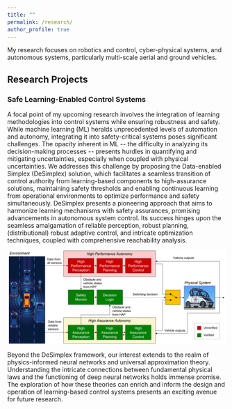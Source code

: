 ```yaml
---
title: ""
permalink: /research/
author_profile: true
---
```


My research focuses on robotics and control, cyber-physical systems, and autonomous systems, particularly multi-scale aerial and ground vehicles.

## Research Projects

### Safe Learning-Enabled Control Systems 
A focal point of my upcoming research involves the integration of learning methodologies into control systems while ensuring robustness and safety. While machine learning (ML) heralds unprecedented levels of automation and autonomy, integrating it into safety-critical systems poses significant challenges. The opacity inherent in ML -- the difficulty in analyzing its decision-making processes -- presents hurdles in quantifying and mitigating uncertainties, especially when coupled with physical uncertainties. We addresses this challenge by proposing the Data-enabled Simplex (DeSimplex) solution, which facilitates a seamless transition of control authority from learning-based components to high-assurance solutions, maintaining safety thresholds and enabling continuous learning from operational environments to optimize performance and safety simultaneously. DeSimplex presents a pioneering approach that aims to harmonize learning mechanisms with safety assurances, promising advancements in autonomous system control. Its success hinges upon the seamless amalgamation of reliable perception, robust planning, (distributional) robust adaptive control, and intricate optimization techniques, coupled with comprehensive reachability analysis. 

![The DeSimplex architecture for autonomy pipeline.](../images/framework.png)

Beyond the DeSimplex framework, our interest extends to the realm of physics-informed neural networks and universal approximation theory. Understanding the intricate connections between fundamental physical laws and the functioning of deep neural networks holds immense promise. The exploration of how these theories can enrich and inform the design and operation of learning-based control systems presents an exciting avenue for future research.





